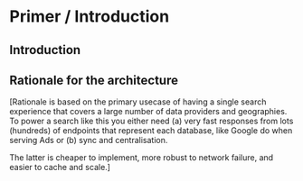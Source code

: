 # Primer / Introduction

## Introduction

## Rationale for the architecture

\[Rationale is based on the primary usecase of having a single search experience that covers a large number of data providers and geographies. To power a search like this you either need \(a\) very fast responses from lots \(hundreds\) of endpoints that represent each database, like Google do when serving Ads or \(b\) sync and centralisation.

The latter is cheaper to implement, more robust to network failure, and easier to cache and scale.\]

